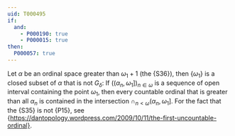 ```yaml
---
uid: T000495
if:
  and:
    - P000190: true
    - P000015: true
then:
  P000057: true
---
```


Let $\alpha$ be an ordinal space greater than $\omega_1+1$ (the {S36}), then $\{\omega_1\}$ is a closed subset of $\alpha$ that is not $G_\delta$: If $((\alpha_n,\omega_1])_{n\in\omega}$ is a sequence of open interval containing the point $\omega_1$, then every countable ordinal that is greater than all $\alpha_n$ is contained in the intersection $\cap_{n<\omega} (\alpha_n,\omega_1]$. For the fact that the {S35} is not {P15}, see {https://dantopology.wordpress.com/2009/10/11/the-first-uncountable-ordinal}.
